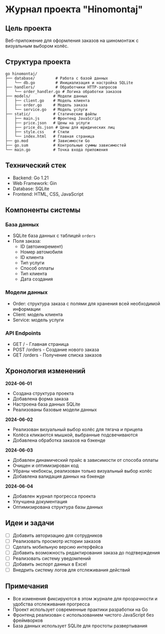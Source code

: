 # Журнал проекта "Hinomontaj"

## Цель проекта
Веб-приложение для оформления заказов на шиномонтаж с визуальным выбором колёс.

## Структура проекта
```
go hinomontaj/
├── database/         # Работа с базой данных
│   └── db.go         # Инициализация и настройка SQLite
├── handlers/         # Обработчики HTTP-запросов
│   └── order_handler.go # Логика обработки заказов
├── models/          # Модели данных
│   ├── client.go    # Модель клиента
│   ├── order.go     # Модель заказа
│   └── service.go   # Модель услуги
├── static/          # Статические файлы
│   ├── main.js      # Фронтенд JavaScript
│   ├── price.json   # Цены на услуги
│   ├── price_ds.json # Цены для юридических лиц
│   ├── style.css    # Стили
│   └── index.html   # Главная страница
├── go.mod           # Зависимости Go
├── go.sum           # Контрольные суммы зависимостей
└── main.go          # Точка входа приложения
```

## Технический стек
- Backend: Go 1.21
- Web Framework: Gin
- Database: SQLite
- Frontend: HTML, CSS, JavaScript

## Компоненты системы

### База данных
- SQLite база данных с таблицей `orders`
- Поля заказа:
  - ID (автоинкремент)
  - Номер автомобиля
  - ID клиента
  - Тип услуги
  - Способ оплаты
  - Тип клиента
  - Дата создания

### Модели данных
- Order: структура заказа с полями для хранения всей необходимой информации
- Client: модель клиента
- Service: модель услуги

### API Endpoints
- GET / - Главная страница
- POST /orders - Создание нового заказа
- GET /orders - Получение списка заказов

## Хронология изменений

**2024-06-01**
- Создана структура проекта
- Добавлена форма заказа
- Настроена база данных SQLite
- Реализованы базовые модели данных

**2024-06-02**
- Реализован визуальный выбор колёс для тягача и прицепа
- Колёса кликаются мышкой, выбранные подсвечиваются
- Добавлена обработка заказов на бэкенде

**2024-06-03**
- Добавлен динамический прайс в зависимости от способа оплаты
- Очищен и оптимизирован код
- Убраны чекбоксы, реализован только визуальный выбор колёс
- Добавлена валидация данных на бэкенде

**2024-06-04**
- Добавлен журнал прогресса проекта
- Улучшена документация
- Оптимизирована структура базы данных

## Идеи и задачи

- [ ] Добавить авторизацию для сотрудников
- [ ] Реализовать просмотр истории заказов
- [ ] Сделать мобильную версию интерфейса
- [ ] Добавить возможность редактирования заказа до подтверждения
- [ ] Реализовать систему уведомлений
- [ ] Добавить экспорт данных в Excel
- [ ] Внедрить систему логов для отслеживания действий

## Примечания

- Все изменения фиксируются в этом журнале для прозрачности и удобства отслеживания прогресса
- Проект использует современные практики разработки на Go
- Фронтенд реализован с использованием чистого JavaScript без фреймворков
- База данных использует SQLite для простоты развертывания